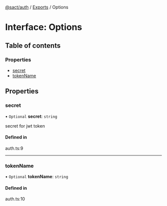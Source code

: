 [@sact/auth](../README.md) / [Exports](../modules.md) / Options

# Interface: Options

## Table of contents

### Properties

- [secret](options.md#secret)
- [tokenName](options.md#tokenname)

## Properties

### secret

• `Optional` **secret**: `string`

secret for jwt token

#### Defined in

auth.ts:9

___

### tokenName

• `Optional` **tokenName**: `string`

#### Defined in

auth.ts:10
